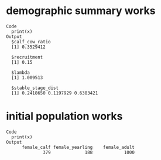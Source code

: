 # demographic summary works

    Code
      print(x)
    Output
      $calf_cow_ratio
      [1] 0.3529412
      
      $recruitment
      [1] 0.15
      
      $lambda
      [1] 1.009513
      
      $stable_stage_dist
      [1] 0.2418650 0.1197929 0.6383421
      

# initial population works

    Code
      print(x)
    Output
          female_calf female_yearling    female_adult 
                  379             188            1000 

